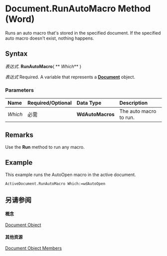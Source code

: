 
# Document.RunAutoMacro Method (Word)

Runs an auto macro that's stored in the specified document. If the specified auto macro doesn't exist, nothing happens.


## Syntax

 _表达式_. **RunAutoMacro**( ** _Which_** )

 _表达式_ Required. A variable that represents a **[Document](8d83487a-2345-a036-a916-971c9db5b7fb.md)** object.


### Parameters



|**Name**|**Required/Optional**|**Data Type**|**Description**|
|:-----|:-----|:-----|:-----|
| _Which_|必需|**WdAutoMacros**|The auto macro to run.|

## Remarks

Use the  **Run** method to run any macro.


## Example

This example runs the AutoOpen macro in the active document.


```
ActiveDocument.RunAutoMacro Which:=wdAutoOpen
```


## 另请参阅


#### 概念


[Document Object](8d83487a-2345-a036-a916-971c9db5b7fb.md)
#### 其他资源


[Document Object Members](http://msdn.microsoft.com/library/fc9ab457-0888-f917-3d52-387168ac23b9%28Office.15%29.aspx)